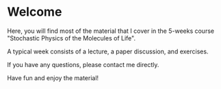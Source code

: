 Welcome
============================
Here, you will find most of the material that I cover in the 5-weeks course "Stochastic Physics of the Molecules of Life".

A typical week consists of a lecture, a paper discussion, and exercises. 

If you have any questions, please contact me directly.

Have fun and enjoy the material!
